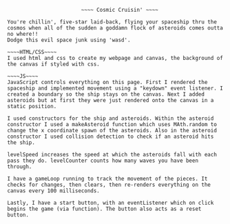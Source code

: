                             ~~~~ Cosmic Cruisin' ~~~~


~~~~Instructions~~~~
You're chillin', five-star laid-back, flying your spaceship thru the cosmos when all of the sudden a goddamn flock of asteroids comes outta no where!! 
Dodge this evil space junk using 'wasd'. 

~~~~HTML/CSS~~~~
I used html and css to create my webpage and canvas, the background of the canvas if styled with css.

~~~~JS~~~~
JavaScript controls everything on this page. First I rendered the spaceship and implemented movement using a "keydown" event listener. I created a boundary so the ship stays on the canvas. Next I added asteroids but at first they were just rendered onto the canvas in a static position. 

I used constructors for the ship and asteroids. Within the asteroid constructor I used a makeAsteroid function which uses MAth.random to change the x coordinate spawn of the asteroids. Also in the asteroid constructor I used collision detection to check if an asteroid hits the ship.

levelSpeed increases the speed at which the asteroids fall with each pass they do. levelCounter counts how many waves you have been through. 

I have a gameLoop running to track the movement of the pieces. It checks for changes, then clears, then re-renders everything on the canvas every 100 milliseconds. 

Lastly, I have a start button, with an eventListener which on click begins the game (via function). The button also acts as a reset button.